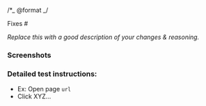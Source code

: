 /\*_ @format _/

Fixes #

_Replace this with a good description of your changes & reasoning._

### Screenshots

### Detailed test instructions:

 - Ex: Open page `url`
 - Click XYZ…
